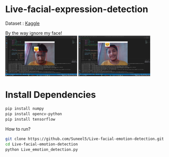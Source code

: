 # Live-facial-expression-detection

Dataset : [Kaggle](https://www.kaggle.com/deadskull7/fer2013)

By the way ignore my face!<br>
<img src="https://github.com/Suneel5/Live-facial-emotion-detection/blob/main/images/demo_angry.png" width="45%"></img> 
<img src="https://github.com/Suneel5/Live-facial-emotion-detection/blob/main/images/demo_happy.png" width="45%"></img>

# Install Dependencies
```bash
pip install numpy
pip install opencv-python
pip install tensorflow
```
How to run?

```bash
git clone https://github.com/Suneel5/Live-facial-emotion-detection.git
cd Live-facial-emotion-detection
python Live_emotion_detection.py
```
